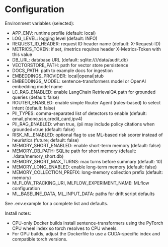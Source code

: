 # Configuration

Environment variables (selected):

- APP_ENV: runtime profile (default: local)
- LOG_LEVEL: logging level (default: INFO)
- REQUEST_ID_HEADER: request ID header name (default: X-Request-ID)
- METRICS_TOKEN: if set, /metrics requires header X-Metrics-Token with this value
- DB_URL: database URL (default: sqlite:////data/audit.db)
- VECTORSTORE_PATH: path for vector store persistence
- DOCS_PATH: path to example docs for ingestion
- EMBEDDINGS_PROVIDER: local|openai|stub
- EMBEDDINGS_MODEL: sentence-transformers model or OpenAI embedding model name
- LC_RAG_ENABLED: enable LangChain RetrievalQA path for grounded queries (default: false)
- ROUTER_ENABLED: enable simple Router Agent (rules-based) to select intent (default: false)
- PII_TYPES: comma-separated list of detectors to enable (default: email,phone,ssn,credit_card,ipv4)
- PII_RAG_ENABLED: when true, /pii may include policy citations when grounded=true (default: false)
- RISK_ML_ENABLED: optional flag to use ML-based risk scorer instead of heuristics (future; default: false)
- MEMORY_SHORT_ENABLED: enable short-term memory (default: false)
- MEMORY_DB_PATH: SQLite path for short memory (default: ./data/memory_short.db)
- MEMORY_SHORT_MAX_TURNS: max turns before summary (default: 10)
- MEMORY_LONG_ENABLED: enable long-term memory (default: false)
- MEMORY_COLLECTION_PREFIX: long-memory collection prefix (default: memory)
- MLFLOW_TRACKING_URI, MLFLOW_EXPERIMENT_NAME: MLflow configuration
- ML_BASELINE_DATA, ML_INPUT_DATA: paths for drift script defaults

See .env.example for a complete list and defaults.

Install notes:
- CPU-only Docker builds install sentence-transformers using the PyTorch CPU wheel index so torch resolves to CPU wheels.
- For GPU builds, adjust the Dockerfile to use a CUDA-specific index and compatible torch versions.

